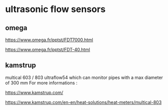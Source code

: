 # ultrasonic flow sensors

## omega

https://www.omega.fr/pptst/FDT7000.html

https://www.omega.fr/pptst/FDT-40.html

## kamstrup

multical 603 / 803
ultraflow54 which can monitor pipes with a max diameter of 300 mm
For more informations : 

https://www.kamstrup.com/

https://www.kamstrup.com/en-en/heat-solutions/heat-meters/multical-803
